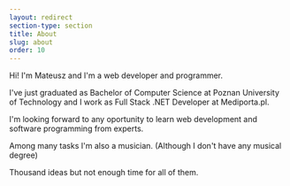 ```yaml
---
layout: redirect
section-type: section
title: About
slug: about
order: 10
---
```


Hi! I'm Mateusz and I'm a web developer and programmer. 

I've just graduated as Bachelor of Computer Science at Poznan University of Technology and I work as Full Stack .NET Developer at Mediporta.pl.

I'm looking forward to any oportunity to learn web development and software programming from experts.

Among many tasks I'm also a musician. (Although I don't have any musical degree)

Thousand ideas but not enough time for all of them.
